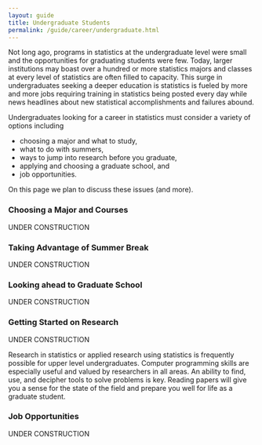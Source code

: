 ```yaml
---
layout: guide
title: Undergraduate Students
permalink: /guide/career/undergraduate.html
---
```



Not long ago, programs in statistics at the undergraduate level were small and the opportunities for graduating students were few. Today, larger institutions may boast over a hundred or more statistics majors and classes at every level of statistics are often filled to capacity.
This surge in undergraduates seeking a deeper education is statistics is fueled by more and more jobs requiring training in statistics being posted every day while news headlines about new statistical accomplishments and failures abound.

Undergraduates looking for a career in statistics must consider a variety of options including

* choosing a major and what to study, 
* what to do with summers, 
* ways to jump into research before you graduate,
* applying and choosing a graduate school, and
* job opportunities.

On this page we plan to discuss these issues (and more).

### Choosing a Major and Courses

UNDER CONSTRUCTION

### Taking Advantage of Summer Break

UNDER CONSTRUCTION

### Looking ahead to Graduate School

UNDER CONSTRUCTION

### Getting Started on Research

UNDER CONSTRUCTION

Research in statistics or applied research using statistics is frequently possible for upper level undergraduates. Computer programming skills are especially useful and valued by researchers in all areas. An ability to find, use, and decipher tools to solve problems is key. Reading papers will give you a sense for the state of the field and prepare you well for life as a graduate student.

### Job Opportunities

UNDER CONSTRUCTION

